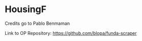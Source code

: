 # HousingF

Credits go to Pablo Benmaman

Link to OP Repository: https://github.com/blopa/funda-scraper